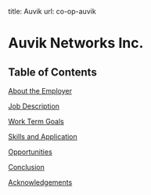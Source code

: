 title: Auvik
url: co-op-auvik

<h1 class="u-lead center">Auvik Networks Inc.</h1>

<h2 class="u-sublead">Table of Contents</h2>

[About the Employer]({{site_url}}/co-op/auvik/about-the-employer)

[Job Description]({{site_url}}/co-op/auvik/job-description)

[Work Term Goals]({{site_url}}/co-op/auvik/work-term-goals)

[Skills and Application]({{site_url}}/co-op/auvik/skills-and-application)

[Opportunities]({{site_url}}/co-op/auvik/opportunities)

[Conclusion]({{site_url}}/co-op/auvik/conclusion)

[Acknowledgements]({{site_url}}/co-op/auvik/acknowledgements)
